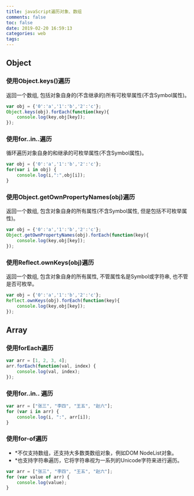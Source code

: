```yaml
---
title: javaScript遍历对象、数组
comments: false
toc: false
date: 2019-02-20 16:59:13
categories: web
tags:
---
```


## Object

### 使用Object.keys()遍历

返回一个数组, 包括对象自身的(不含继承的)所有可枚举属性(不含Symbol属性)。

``` js
var obj = {'0':'a','1':'b','2':'c'};
Object.keys(obj).forEach(function(key){
    console.log(key,obj[key]);
});
```

<!--more-->

### 使用for..in..遍历

循环遍历对象自身的和继承的可枚举属性(不含Symbol属性)。

``` js
var obj = {'0':'a','1':'b','2':'c'};
for(var i in obj) {
    console.log(i,":",obj[i]);
}
```

### 使用Object.getOwnPropertyNames(obj)遍历

返回一个数组, 包含对象自身的所有属性(不含Symbol属性, 但是包括不可枚举属性)。

``` js
var obj = {'0':'a','1':'b','2':'c'};
Object.getOwnPropertyNames(obj).forEach(function(key){
    console.log(key,obj[key]);
});
```

### 使用Reflect.ownKeys(obj)遍历

返回一个数组, 包含对象自身的所有属性, 不管属性名是Symbol或字符串, 也不管是否可枚举。

``` js
var obj = {'0':'a','1':'b','2':'c'};
Reflect.ownKeys(obj).forEach(function(key){
    console.log(key,obj[key]);
});
```

## Array

### 使用forEach遍历

``` js
var arr = [1, 2, 3, 4];
arr.forEach(function(val, index) {
    console.log(val, index);
});
```

### 使用for..in.. 遍历

``` js
var arr = ["张三", "李四", "王五", "赵六"];
for (var i in arr) {
    console.log(i, ":", arr[i]);
}
```

### 使用for-of遍历

* \*不仅支持数组，还支持大多数类数组对象，例如DOM NodeList对象。
* \*也支持字符串遍历，它将字符串视为一系列的Unicode字符来进行遍历。

``` js
var arr = ["张三", "李四", "王五", "赵六"];
for (var value of arr) {
    console.log(value);
}
```
